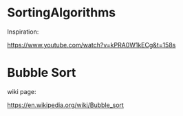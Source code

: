 # SortingAlgorithms
Inspiration:

https://www.youtube.com/watch?v=kPRA0W1kECg&t=158s

# Bubble Sort
wiki page:

https://en.wikipedia.org/wiki/Bubble_sort
